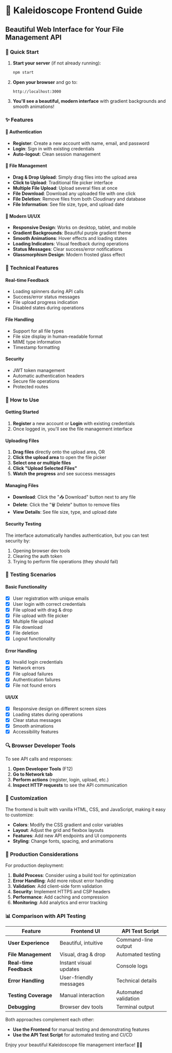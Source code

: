 # 🎨 Kaleidoscope Frontend Guide

## Beautiful Web Interface for Your File Management API

### 🚀 Quick Start

1. **Start your server** (if not already running):

   ```bash
   npm start
   ```

2. **Open your browser** and go to:

   ```
   http://localhost:3000
   ```

3. **You'll see a beautiful, modern interface** with gradient backgrounds and smooth animations!

### ✨ Features

#### 🔐 **Authentication**

- **Register**: Create a new account with name, email, and password
- **Login**: Sign in with existing credentials
- **Auto-logout**: Clean session management

#### 📁 **File Management**

- **Drag & Drop Upload**: Simply drag files into the upload area
- **Click to Upload**: Traditional file picker interface
- **Multiple File Upload**: Upload several files at once
- **File Download**: Download any uploaded file with one click
- **File Deletion**: Remove files from both Cloudinary and database
- **File Information**: See file size, type, and upload date

#### 🎨 **Modern UI/UX**

- **Responsive Design**: Works on desktop, tablet, and mobile
- **Gradient Backgrounds**: Beautiful purple gradient theme
- **Smooth Animations**: Hover effects and loading states
- **Loading Indicators**: Visual feedback during operations
- **Status Messages**: Clear success/error notifications
- **Glassmorphism Design**: Modern frosted glass effect

### 🔧 Technical Features

#### **Real-time Feedback**

- Loading spinners during API calls
- Success/error status messages
- File upload progress indication
- Disabled states during operations

#### **File Handling**

- Support for all file types
- File size display in human-readable format
- MIME type information
- Timestamp formatting

#### **Security**

- JWT token management
- Automatic authentication headers
- Secure file operations
- Protected routes

### 📱 **How to Use**

#### **Getting Started**

1. **Register** a new account or **Login** with existing credentials
2. Once logged in, you'll see the file management interface

#### **Uploading Files**

1. **Drag files** directly onto the upload area, OR
2. **Click the upload area** to open the file picker
3. **Select one or multiple files**
4. **Click "Upload Selected Files"**
5. **Watch the progress** and see success messages

#### **Managing Files**

- **Download**: Click the "📥 Download" button next to any file
- **Delete**: Click the "🗑️ Delete" button to remove files
- **View Details**: See file size, type, and upload date

#### **Security Testing**

The interface automatically handles authentication, but you can test security by:

1. Opening browser dev tools
2. Clearing the auth token
3. Trying to perform file operations (they should fail)

### 🎯 **Testing Scenarios**

#### **Basic Functionality**

- [x] User registration with unique emails
- [x] User login with correct credentials
- [x] File upload with drag & drop
- [x] File upload with file picker
- [x] Multiple file upload
- [x] File download
- [x] File deletion
- [x] Logout functionality

#### **Error Handling**

- [x] Invalid login credentials
- [x] Network errors
- [x] File upload failures
- [x] Authentication failures
- [x] File not found errors

#### **UI/UX**

- [x] Responsive design on different screen sizes
- [x] Loading states during operations
- [x] Clear status messages
- [x] Smooth animations
- [x] Accessibility features

### 🔍 **Browser Developer Tools**

To see API calls and responses:

1. **Open Developer Tools** (F12)
2. **Go to Network tab**
3. **Perform actions** (register, login, upload, etc.)
4. **Inspect HTTP requests** to see the API communication

### 🌟 **Customization**

The frontend is built with vanilla HTML, CSS, and JavaScript, making it easy to customize:

- **Colors**: Modify the CSS gradient and color variables
- **Layout**: Adjust the grid and flexbox layouts
- **Features**: Add new API endpoints and UI components
- **Styling**: Change fonts, spacing, and animations

### 🚀 **Production Considerations**

For production deployment:

1. **Build Process**: Consider using a build tool for optimization
2. **Error Handling**: Add more robust error handling
3. **Validation**: Add client-side form validation
4. **Security**: Implement HTTPS and CSP headers
5. **Performance**: Add caching and compression
6. **Monitoring**: Add analytics and error tracking

### 📊 **Comparison with API Testing**

| Feature                | Frontend UI            | API Test Script      |
| ---------------------- | ---------------------- | -------------------- |
| **User Experience**    | Beautiful, intuitive   | Command-line output  |
| **File Management**    | Visual, drag & drop    | Automated testing    |
| **Real-time Feedback** | Instant visual updates | Console logs         |
| **Error Handling**     | User-friendly messages | Technical details    |
| **Testing Coverage**   | Manual interaction     | Automated validation |
| **Debugging**          | Browser dev tools      | Terminal output      |

Both approaches complement each other:

- **Use the Frontend** for manual testing and demonstrating features
- **Use the API Test Script** for automated testing and CI/CD

Enjoy your beautiful Kaleidoscope file management interface! 🎨✨
